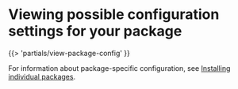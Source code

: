 # Viewing possible configuration settings for your package

<!-- The below partial is in the docs-tap/partials directory -->

{{> 'partials/view-package-config' }}

For information about package-specific configuration, see [Installing individual packages](/docs-tap/install-components-aws.hbs.md).
